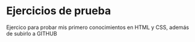 # Ejercicios de prueba
Ejercico para probar mis primero conocimientos en HTML y CSS, además de subirlo a GITHUB
